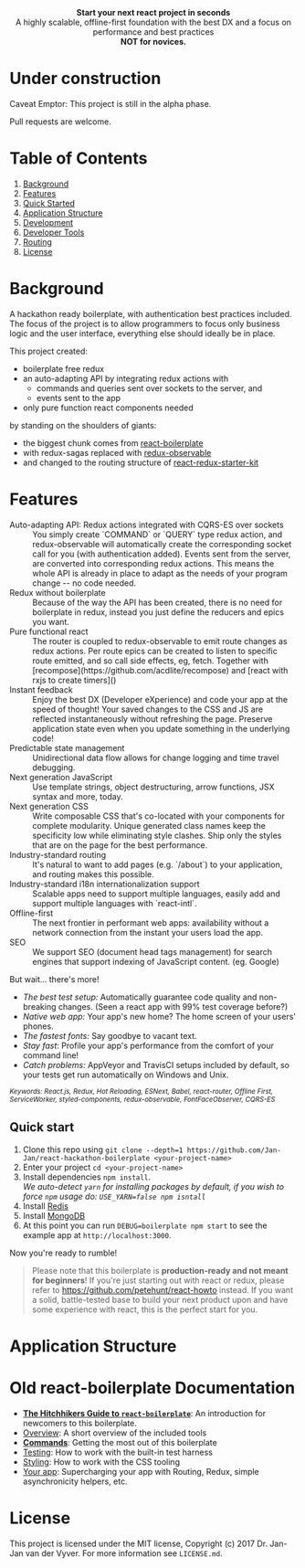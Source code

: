 <div align="center"><strong>Start your next react project in seconds</strong></div>
<div align="center">A highly scalable, offline-first foundation with the best DX and a focus on performance and best practices</div>
<div align="center"><strong>NOT for novices.</strong></div>

# Under construction

Caveat Emptor: This project is still in the alpha phase.

Pull requests are welcome.

# Table of Contents

1. [Background](#background)
1. [Features](#features)
1. [Quick Started](#quick-started)
1. [Application Structure](#application-structure)
1. [Development](#development)
  1. [Developer Tools](#developer-tools)
  1. [Routing](#routing)
1. [License](#license)

# Background

A hackathon ready boilerplate, with authentication best practices included.
The focus of the project is to allow programmers to focus only business logic and the user interface, everything else should ideally be in place.

This project created:

* boilerplate free redux
* an auto-adapting API by integrating redux actions with
  * commands and queries sent over sockets to the server, and
  * events sent to the app
* only pure function react components needed

by standing on the shoulders of giants:

* the biggest chunk comes from [react-boilerplate](https://github.com/react-boilerplate/react-boilerplate)
* with redux-sagas replaced with [redux-observable](https://github.com/redux-observable/redux-observable)
* and changed to the routing structure of [react-redux-starter-kit](https://github.com/davezuko/react-redux-starter-kit)


# Features

<dl>
  <dt>Auto-adapting API: Redux actions integrated with CQRS-ES over sockets</dt>
  <dd>You simply create `COMMAND` or `QUERY` type redux action, and redux-observable will automatically create the corresponding socket call for you (with authentication added). Events sent from the server, are converted into corresponding redux actions. This means the whole API is already in place to adapt as the needs of your program change -- no code needed.</dd>

  <dt>Redux without boilerplate</dt>
  <dd>Because of the way the API has been created, there is no need for boilerplate in redux, instead you just define the reducers and epics you want.<dt>

  <dt>Pure functional react</dt>
  <dd>The router is coupled to redux-observable to emit route changes as redux actions. Per route epics can be created to listen to specific route emitted, and so call side effects, eg, fetch. Together with [recompose](https://github.com/acdlite/recompose) and [react with rxjs to create timers]()

  <dt>Instant feedback</dt>
  <dd>Enjoy the best DX (Developer eXperience) and code your app at the speed of thought! Your saved changes to the CSS and JS are reflected instantaneously without refreshing the page. Preserve application state even when you update something in the underlying code!</dd>

  <dt>Predictable state management</dt>
  <dd>Unidirectional data flow allows for change logging and time travel debugging.</dd>

  <dt>Next generation JavaScript</dt>
  <dd>Use template strings, object destructuring, arrow functions, JSX syntax and more, today.</dd>

  <dt>Next generation CSS</dt>
  <dd>Write composable CSS that's co-located with your components for complete modularity. Unique generated class names keep the specificity low while eliminating style clashes. Ship only the styles that are on the page for the best performance.</dd>

  <dt>Industry-standard routing</dt>
  <dd>It's natural to want to add pages (e.g. `/about`) to your application, and routing makes this possible.</dd>

  <dt>Industry-standard i18n internationalization support</dt>
  <dd>Scalable apps need to support multiple languages, easily add and support multiple languages with `react-intl`.</dd>

  <dt>Offline-first</dt>
  <dd>The next frontier in performant web apps: availability without a network connection from the instant your users load the app.</dd>

  <dt>SEO</dt>
  <dd>We support SEO (document head tags management) for search engines that support indexing of JavaScript content. (eg. Google)</dd>
</dl>

But wait... there's more!

  - *The best test setup:* Automatically guarantee code quality and non-breaking
    changes. (Seen a react app with 99% test coverage before?)
  - *Native web app:* Your app's new home? The home screen of your users' phones.
  - *The fastest fonts:* Say goodbye to vacant text.
  - *Stay fast*: Profile your app's performance from the comfort of your command
    line!
  - *Catch problems:* AppVeyor and TravisCI setups included by default, so your
    tests get run automatically on Windows and Unix.

<sub><i>Keywords: React.js, Redux, Hot Reloading, ESNext, Babel, react-router, Offline First, ServiceWorker, styled-components, redux-observable, FontFaceObserver, CQRS-ES</i></sub>

## Quick start

1. Clone this repo using `git clone --depth=1 https://github.com/Jan-Jan/react-hackathon-boilerplate <your-project-name>`
1. Enter your project `cd <your-project-name>`
1. Install dependencies `npm install`.<br />
   *We auto-detect `yarn` for installing packages by default, if you wish to force `npm` usage do: `USE_YARN=false npm isntall`*<br />
1. Install [Redis](https://redis.io/)
1. Install [MongoDB](https://www.mongodb.com/download-center)
1. At this point you can run `DEBUG=boilerplate npm start` to see the example app at `http://localhost:3000`.

Now you're ready to rumble!

> Please note that this boilerplate is **production-ready and not meant for beginners**! If you're just starting out with react or redux, please refer to https://github.com/petehunt/react-howto instead. If you want a solid, battle-tested base to build your next product upon and have some experience with react, this is the perfect start for you.

# Application Structure



# Old react-boilerplate Documentation

- [**The Hitchhikers Guide to `react-boilerplate`**](docs/general/introduction.md): An introduction for newcomers to this boilerplate.
- [Overview](docs/general): A short overview of the included tools
- [**Commands**](docs/general/commands.md): Getting the most out of this boilerplate
- [Testing](docs/testing): How to work with the built-in test harness
- [Styling](docs/css): How to work with the CSS tooling
- [Your app](docs/js): Supercharging your app with Routing, Redux, simple
  asynchronicity helpers, etc.


# License

This project is licensed under the MIT license, Copyright (c) 2017 Dr. Jan-Jan van der Vyver. For more information see `LICENSE.md`.
